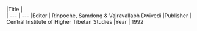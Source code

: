 |Title |  
| --- | --- 
|Editor | Rinpoche, Samdong & Vajravallabh Dwivedi
|Publisher | Central Institute of Higher Tibetan Studies
|Year | 1992